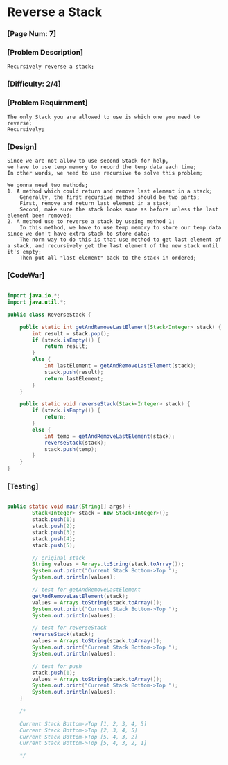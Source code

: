 # Reverse a Stack

### [Page Num: 7]

### [Problem Description]
	Recursively reverse a stack;

### [Difficulty: 2/4]

### [Problem Requirnment]
	The only Stack you are allowed to use is which one you need to reverse;
	Recursively;

### [Design]
	Since we are not allow to use second Stack for help,
	we have to use temp memory to record the temp data each time;
	In other words, we need to use recursive to solve this problem;

	We gonna need two methods;
	1. A method which could return and remove last element in a stack;
		Generally, the first recursive method should be two parts;
		First, remove and return last element in a stack;
		Second, make sure the stack looks same as before unless the last element been removed;
	2. A method use to reverse a stack by useing method 1;
		In this method, we have to use temp memory to store our temp data since we don't have extra stack to store data;
		The norm way to do this is that use method to get last element of a stack, and recursively get the last element of the new stack until it's empty;
		Then put all "last element" back to the stack in ordered;

### [CodeWar]
	
```java

import java.io.*;
import java.util.*;

public class ReverseStack {

	public static int getAndRemoveLastElement(Stack<Integer> stack) {
		int result = stack.pop();
		if (stack.isEmpty()) {
			return result;
		}
		else {
			int lastElement = getAndRemoveLastElement(stack);
			stack.push(result);
			return lastElement;
		}
	}

	public static void reverseStack(Stack<Integer> stack) {
		if (stack.isEmpty()) {
			return;
		}
		else {
			int temp = getAndRemoveLastElement(stack);
			reverseStack(stack);
			stack.push(temp);
		}
	}
}

```

### [Testing]

```java

public static void main(String[] args) {
		Stack<Integer> stack = new Stack<Integer>();
		stack.push(1);
		stack.push(2);
		stack.push(3);
		stack.push(4);
		stack.push(5);

		// original stack 
		String values = Arrays.toString(stack.toArray());
		System.out.print("Current Stack Bottom->Top ");
		System.out.println(values);

		// test for getAndRemoveLastElement
		getAndRemoveLastElement(stack);
		values = Arrays.toString(stack.toArray());
		System.out.print("Current Stack Bottom->Top ");
		System.out.println(values);

		// test for reverseStack
		reverseStack(stack);
		values = Arrays.toString(stack.toArray());
		System.out.print("Current Stack Bottom->Top ");
		System.out.println(values);

		// test for push
		stack.push(1);
		values = Arrays.toString(stack.toArray());
		System.out.print("Current Stack Bottom->Top ");
		System.out.println(values);
	}

	/*
	
	Current Stack Bottom->Top [1, 2, 3, 4, 5]
	Current Stack Bottom->Top [2, 3, 4, 5]
	Current Stack Bottom->Top [5, 4, 3, 2]
	Current Stack Bottom->Top [5, 4, 3, 2, 1]

	*/

```